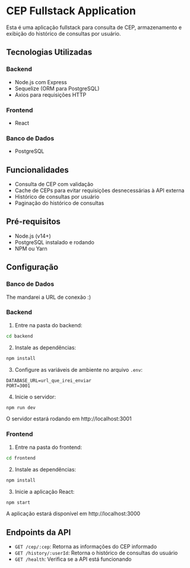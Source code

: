 # CEP Fullstack Application

Esta é uma aplicação fullstack para consulta de CEP, armazenamento e exibição do histórico de consultas por usuário.

## Tecnologias Utilizadas

### Backend
- Node.js com Express
- Sequelize (ORM para PostgreSQL)
- Axios para requisições HTTP

### Frontend
- React

### Banco de Dados
- PostgreSQL

## Funcionalidades

- Consulta de CEP com validação
- Cache de CEPs para evitar requisições desnecessárias à API externa
- Histórico de consultas por usuário
- Paginação do histórico de consultas

## Pré-requisitos

- Node.js (v14+)
- PostgreSQL instalado e rodando
- NPM ou Yarn

## Configuração

### Banco de Dados

The mandarei a URL de conexão :)

### Backend

1. Entre na pasta do backend:

```bash
cd backend
```

2. Instale as dependências:

```bash
npm install
```

3. Configure as variáveis de ambiente no arquivo `.env`:

```
DATABASE_URL=url_que_irei_enviar
PORT=3001
```

4. Inicie o servidor:

```bash
npm run dev
```

O servidor estará rodando em http://localhost:3001

### Frontend

1. Entre na pasta do frontend:

```bash
cd frontend
```

2. Instale as dependências:

```bash
npm install
```

3. Inicie a aplicação React:

```bash
npm start
```

A aplicação estará disponível em http://localhost:3000

## Endpoints da API

- `GET /cep/:cep`: Retorna as informações do CEP informado
- `GET /history/:userId`: Retorna o histórico de consultas do usuário
- `GET /health`: Verifica se a API está funcionando
